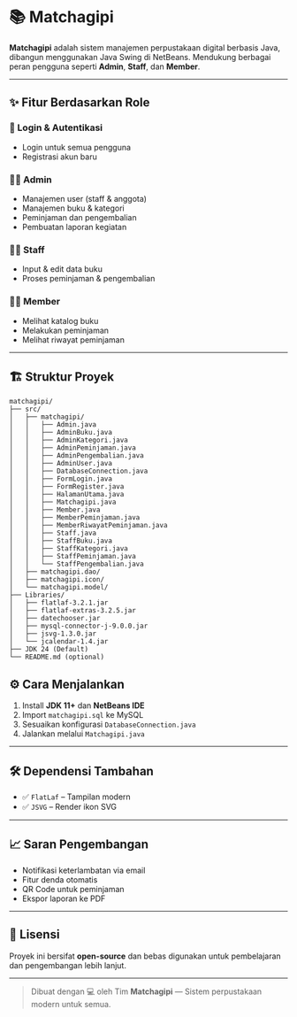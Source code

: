 # 📚 Matchagipi

**Matchagipi** adalah sistem manajemen perpustakaan digital berbasis Java, dibangun menggunakan Java Swing di NetBeans. Mendukung berbagai peran pengguna seperti **Admin**, **Staff**, dan **Member**.

---

## ✨ Fitur Berdasarkan Role

### 🔐 Login & Autentikasi
- Login untuk semua pengguna
- Registrasi akun baru

### 🧑‍💼 Admin
- Manajemen user (staff & anggota)
- Manajemen buku & kategori
- Peminjaman dan pengembalian
- Pembuatan laporan kegiatan

### 👨‍💼 Staff
- Input & edit data buku
- Proses peminjaman & pengembalian

### 👨‍🎓 Member
- Melihat katalog buku
- Melakukan peminjaman
- Melihat riwayat peminjaman

---

## 🏗️ Struktur Proyek

```text
matchagipi/
├── src/
│   ├── matchagipi/
│   │   ├── Admin.java
│   │   ├── AdminBuku.java
│   │   ├── AdminKategori.java
│   │   ├── AdminPeminjaman.java
│   │   ├── AdminPengembalian.java
│   │   ├── AdminUser.java
│   │   ├── DatabaseConnection.java
│   │   ├── FormLogin.java
│   │   ├── FormRegister.java
│   │   ├── HalamanUtama.java
│   │   ├── Matchagipi.java
│   │   ├── Member.java
│   │   ├── MemberPeminjaman.java
│   │   ├── MemberRiwayatPeminjaman.java
│   │   ├── Staff.java
│   │   ├── StaffBuku.java
│   │   ├── StaffKategori.java
│   │   ├── StaffPeminjaman.java
│   │   └── StaffPengembalian.java
│   ├── matchagipi.dao/
│   ├── matchagipi.icon/
│   └── matchagipi.model/
├── Libraries/
│   ├── flatlaf-3.2.1.jar
│   ├── flatlaf-extras-3.2.5.jar
│   ├── datechooser.jar
│   ├── mysql-connector-j-9.0.0.jar
│   ├── jsvg-1.3.0.jar
│   └── jcalendar-1.4.jar
├── JDK 24 (Default)
└── README.md (optional)
```

## ⚙️ Cara Menjalankan

1. Install **JDK 11+** dan **NetBeans IDE**
2. Import `matchagipi.sql` ke MySQL
3. Sesuaikan konfigurasi `DatabaseConnection.java`
4. Jalankan melalui `Matchagipi.java`

---

## 🛠️ Dependensi Tambahan

- ✅ `FlatLaf` – Tampilan modern
- ✅ `JSVG` – Render ikon SVG

---

## 📈 Saran Pengembangan

- Notifikasi keterlambatan via email
- Fitur denda otomatis
- QR Code untuk peminjaman
- Ekspor laporan ke PDF

---

## 📄 Lisensi

Proyek ini bersifat **open-source** dan bebas digunakan untuk pembelajaran dan pengembangan lebih lanjut.

---

> Dibuat dengan 💻 oleh Tim **Matchagipi** — Sistem perpustakaan modern untuk semua.
